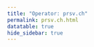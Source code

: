```yaml
---
title: "Operator: prsv.ch"
permalink: prsv.ch.html
datatable: true
hide_sidebar: true
---
```


<div>                        <script type="text/javascript">window.PlotlyConfig = {MathJaxConfig: 'local'};</script>
        <script charset="utf-8" src="https://cdn.plot.ly/plotly-2.20.0.min.js"></script>                <div id="5f6819a9-be7b-4e36-9890-1d20379084fc" class="plotly-graph-div" style="height:100%; width:100%;"></div>            <script type="text/javascript">                                    window.PLOTLYENV=window.PLOTLYENV || {};                                    if (document.getElementById("5f6819a9-be7b-4e36-9890-1d20379084fc")) {                    Plotly.newPlot(                        "5f6819a9-be7b-4e36-9890-1d20379084fc",                        [{"name":"exit probability (%)","x":["2022-06-17","2022-06-18","2022-06-19","2022-06-20","2022-06-21","2022-06-22","2022-06-23","2022-06-24","2022-06-25","2022-06-26","2022-06-27","2022-06-28","2022-06-29","2022-06-30","2022-07-01","2022-07-02","2022-07-03","2022-07-04","2022-07-05","2022-07-06","2022-07-07","2022-07-08","2022-07-09","2022-07-10","2022-07-11","2022-07-12","2022-07-13","2022-07-14","2022-07-15","2022-07-16","2022-07-17","2022-07-18","2022-07-19","2022-07-20","2022-07-21","2022-07-22","2022-07-23","2022-07-24","2022-07-25","2022-07-26","2022-07-27","2022-07-28","2022-07-29","2022-07-30","2022-07-31","2022-08-01","2022-08-02","2022-08-03","2022-08-04","2022-08-05","2022-08-06","2022-08-07","2022-08-08","2022-08-10","2022-08-11","2022-08-12","2022-08-13","2022-08-14","2022-08-15","2022-08-16","2022-08-17","2022-08-18","2022-08-19","2022-08-20","2022-08-21","2022-08-22","2022-08-23","2022-08-24","2022-08-25","2022-08-26","2022-08-27","2022-08-28","2022-08-29","2022-08-30","2022-08-31","2022-09-01","2022-09-02","2022-09-03","2022-09-04","2022-09-05","2022-09-06","2022-09-07","2022-09-13","2022-09-14","2022-09-15","2022-09-16","2022-09-17","2022-09-18","2022-09-19","2022-09-20","2022-09-21","2022-09-22","2022-09-23","2022-09-24","2022-09-25","2022-09-26","2022-09-27","2022-09-28","2022-09-29","2022-09-30","2022-10-01","2022-10-02","2022-10-03","2022-10-04","2022-10-05","2022-10-06","2022-10-07","2022-10-08","2022-10-09","2022-10-10","2022-10-11","2022-10-12","2022-10-13","2022-10-14","2022-10-15","2022-10-16","2022-10-17","2022-10-18","2022-10-19","2022-10-20","2022-10-21","2022-10-22","2022-10-23","2022-10-24","2022-10-25","2022-10-26","2022-10-27","2022-10-28","2022-10-29","2022-10-30","2022-10-31","2022-11-01","2022-11-02","2022-11-03","2022-11-04","2022-11-05","2022-11-06","2022-11-07","2022-11-08","2022-11-09","2022-11-10","2022-11-11","2022-11-12","2022-11-13","2022-11-14","2022-11-15","2022-11-16","2022-11-17","2022-11-18","2022-11-19","2022-11-20","2022-11-21","2022-11-22","2022-11-23","2022-11-24","2022-11-25","2022-11-26","2022-11-27","2022-11-28","2022-11-29","2022-11-30","2022-12-01","2022-12-02","2022-12-03","2022-12-04","2022-12-05","2022-12-06","2022-12-07","2022-12-08","2022-12-09","2022-12-10","2022-12-11","2022-12-12","2022-12-13","2022-12-14","2022-12-15","2022-12-16","2022-12-17","2022-12-18","2022-12-19","2022-12-20","2022-12-21","2022-12-22","2022-12-23","2022-12-24","2022-12-25","2022-12-26","2022-12-27","2022-12-28","2022-12-29","2022-12-30","2022-12-31","2023-01-01","2023-01-02","2023-01-03","2023-01-04","2023-01-05","2023-01-06","2023-01-07","2023-01-08","2023-01-09","2023-01-10","2023-01-11","2023-01-12","2023-01-13","2023-01-14","2023-01-15","2023-01-16","2023-01-17","2023-01-18","2023-01-19","2023-01-20","2023-01-21","2023-01-22","2023-01-23","2023-01-24","2023-01-25","2023-01-26","2023-01-27","2023-01-28","2023-01-29","2023-01-30","2023-01-31","2023-02-01","2023-02-02","2023-02-03","2023-02-04","2023-02-05","2023-02-06","2023-02-07","2023-02-08","2023-02-09","2023-02-10","2023-02-11","2023-02-12","2023-02-13","2023-02-14","2023-02-15","2023-02-16","2023-02-17","2023-02-18","2023-02-19","2023-02-20","2023-02-21","2023-02-22","2023-02-23","2023-02-24","2023-02-25","2023-02-26","2023-02-27","2023-02-28","2023-03-01","2023-03-02","2023-03-03","2023-03-04","2023-03-05","2023-03-06","2023-03-07","2023-03-08","2023-03-09","2023-03-10","2023-03-11","2023-03-12","2023-03-13","2023-03-14","2023-03-15","2023-03-16","2023-03-17","2023-03-18","2023-03-19","2023-03-20","2023-03-21","2023-03-22","2023-03-23","2023-03-24","2023-03-25","2023-03-26","2023-03-27","2023-03-28","2023-03-29","2023-03-30","2023-03-31","2023-04-01","2023-04-02","2023-04-03","2023-04-04","2023-04-05","2023-04-06","2023-04-07","2023-04-08","2023-04-09","2023-04-10","2023-04-11","2023-04-12","2023-04-13","2023-04-14","2023-04-15","2023-04-16","2023-04-17","2023-04-18","2023-04-19","2023-04-20","2023-04-21","2023-04-22","2023-04-23","2023-04-24","2023-04-25","2023-04-26","2023-04-27","2023-04-28","2023-04-29","2023-04-30","2023-05-01","2023-05-02","2023-05-03","2023-05-04","2023-05-05","2023-05-06","2023-05-07","2023-05-08","2023-05-09","2023-05-10","2023-05-11","2023-05-12","2023-05-13","2023-05-14","2023-05-15","2023-05-16","2023-05-17","2023-05-18","2023-05-19","2023-05-20","2023-05-21","2023-05-22","2023-05-23","2023-05-24","2023-05-25","2023-05-26","2023-05-27","2023-05-28","2023-05-29","2023-05-30","2023-05-31","2023-06-01","2023-06-02","2023-06-03","2023-06-04","2023-06-05","2023-06-06","2023-06-07","2023-06-08","2023-06-09","2023-06-10","2023-06-11","2023-06-12","2023-06-13","2023-06-14","2023-06-15","2023-06-16","2023-06-17","2023-06-18","2023-06-19","2023-06-20","2023-06-21","2023-06-22"],"y":[0.0,0.0,0.0,0.03,0.05,0.08,0.09,0.11,0.13,0.13,0.17,0.29,0.31,0.33,0.26,0.31,0.29,0.32,0.32,0.32,0.32,0.32,0.34,0.33,0.33,0.29,0.3,null,0.26,0.25,0.25,0.25,0.25,0.24,0.21,0.21,0.21,0.19,0.18,0.19,0.2,0.19,0.2,0.17,0.17,0.19,0.18,0.2,0.19,0.2,0.2,0.21,0.2,0.23,0.25,0.27,0.26,0.28,0.26,0.26,0.25,0.25,0.25,0.29,0.26,0.28,0.29,0.28,0.0,0.0,0.0,0.0,0.28,0.3,0.31,null,null,null,null,null,null,null,0.0,0.0,0.0,0.25,0.29,0.31,0.31,0.32,0.33,0.34,0.33,0.35,0.38,0.35,1.08,1.12,1.14,1.16,1.01,1.0,0.97,0.93,0.96,1.0,1.01,1.01,1.02,1.0,0.66,1.03,1.01,0.9,0.91,0.94,0.83,0.44,0.3,0.29,0.29,0.27,0.25,0.23,0.26,0.23,0.21,0.21,0.24,0.25,0.19,0.41,0.39,0.39,0.35,0.38,0.4,0.42,0.44,0.49,0.48,0.44,0.44,0.51,0.52,0.52,0.54,0.48,0.5,0.5,0.51,0.57,0.57,0.57,0.57,0.56,0.53,0.54,0.52,0.51,0.5,0.53,0.56,0.56,0.52,0.52,0.54,0.54,0.56,0.57,0.56,0.54,0.52,0.52,0.41,0.48,0.43,0.46,0.48,0.47,0.47,0.48,0.46,0.49,0.48,0.52,0.55,0.56,0.56,0.54,0.54,0.53,0.54,0.53,0.55,0.52,0.51,0.51,0.49,0.49,0.47,0.47,0.47,0.49,0.47,0.36,0.5,0.53,0.54,0.55,0.57,0.52,0.56,0.58,0.58,0.56,0.62,0.62,0.61,0.59,0.61,0.63,0.64,0.62,0.62,0.63,0.62,0.59,0.6,0.62,0.62,0.53,0.51,0.5,0.52,0.49,0.39,0.43,0.43,0.43,0.43,0.43,0.44,0.43,0.43,0.45,0.46,0.48,0.51,0.51,0.57,0.58,1.01,1.06,1.08,1.05,1.04,0.97,0.92,0.93,0.93,0.85,1.15,1.19,1.2,1.17,1.06,1.12,1.12,1.1,1.04,1.04,1.02,1.03,0.95,0.95,0.93,0.95,0.84,0.92,0.94,0.95,0.96,0.94,0.92,0.91,0.9,0.92,0.93,0.87,0.87,0.83,0.87,0.86,0.86,0.83,0.84,0.8,0.8,0.8,0.19,0.4,0.4,0.38,0.39,0.22,0.21,0.18,0.23,0.34,0.4,0.48,0.47,0.57,0.39,0.61,0.8,0.83,0.81,0.88,1.13,1.14,1.18,1.12,1.19,1.31,1.28,1.31,1.26,1.21,0.99,0.99,1.23,1.22,1.1,1.18,1.21,1.19,1.19,1.16,1.14,1.14,1.05,1.03,1.1,1.13,1.08,1.13,0.0,1.09,0.68,1.07,0.98,1.08,1.13,1.15,1.19,1.22,1.24,1.22,1.21,1.19,1.32,1.34,1.36],"type":"scatter","xaxis":"x","yaxis":"y"},{"name":"guard probability (%)","x":["2022-06-17","2022-06-18","2022-06-19","2022-06-20","2022-06-21","2022-06-22","2022-06-23","2022-06-24","2022-06-25","2022-06-26","2022-06-27","2022-06-28","2022-06-29","2022-06-30","2022-07-01","2022-07-02","2022-07-03","2022-07-04","2022-07-05","2022-07-06","2022-07-07","2022-07-08","2022-07-09","2022-07-10","2022-07-11","2022-07-12","2022-07-13","2022-07-14","2022-07-15","2022-07-16","2022-07-17","2022-07-18","2022-07-19","2022-07-20","2022-07-21","2022-07-22","2022-07-23","2022-07-24","2022-07-25","2022-07-26","2022-07-27","2022-07-28","2022-07-29","2022-07-30","2022-07-31","2022-08-01","2022-08-02","2022-08-03","2022-08-04","2022-08-05","2022-08-06","2022-08-07","2022-08-08","2022-08-10","2022-08-11","2022-08-12","2022-08-13","2022-08-14","2022-08-15","2022-08-16","2022-08-17","2022-08-18","2022-08-19","2022-08-20","2022-08-21","2022-08-22","2022-08-23","2022-08-24","2022-08-25","2022-08-26","2022-08-27","2022-08-28","2022-08-29","2022-08-30","2022-08-31","2022-09-01","2022-09-02","2022-09-03","2022-09-04","2022-09-05","2022-09-06","2022-09-07","2022-09-13","2022-09-14","2022-09-15","2022-09-16","2022-09-17","2022-09-18","2022-09-19","2022-09-20","2022-09-21","2022-09-22","2022-09-23","2022-09-24","2022-09-25","2022-09-26","2022-09-27","2022-09-28","2022-09-29","2022-09-30","2022-10-01","2022-10-02","2022-10-03","2022-10-04","2022-10-05","2022-10-06","2022-10-07","2022-10-08","2022-10-09","2022-10-10","2022-10-11","2022-10-12","2022-10-13","2022-10-14","2022-10-15","2022-10-16","2022-10-17","2022-10-18","2022-10-19","2022-10-20","2022-10-21","2022-10-22","2022-10-23","2022-10-24","2022-10-25","2022-10-26","2022-10-27","2022-10-28","2022-10-29","2022-10-30","2022-10-31","2022-11-01","2022-11-02","2022-11-03","2022-11-04","2022-11-05","2022-11-06","2022-11-07","2022-11-08","2022-11-09","2022-11-10","2022-11-11","2022-11-12","2022-11-13","2022-11-14","2022-11-15","2022-11-16","2022-11-17","2022-11-18","2022-11-19","2022-11-20","2022-11-21","2022-11-22","2022-11-23","2022-11-24","2022-11-25","2022-11-26","2022-11-27","2022-11-28","2022-11-29","2022-11-30","2022-12-01","2022-12-02","2022-12-03","2022-12-04","2022-12-05","2022-12-06","2022-12-07","2022-12-08","2022-12-09","2022-12-10","2022-12-11","2022-12-12","2022-12-13","2022-12-14","2022-12-15","2022-12-16","2022-12-17","2022-12-18","2022-12-19","2022-12-20","2022-12-21","2022-12-22","2022-12-23","2022-12-24","2022-12-25","2022-12-26","2022-12-27","2022-12-28","2022-12-29","2022-12-30","2022-12-31","2023-01-01","2023-01-02","2023-01-03","2023-01-04","2023-01-05","2023-01-06","2023-01-07","2023-01-08","2023-01-09","2023-01-10","2023-01-11","2023-01-12","2023-01-13","2023-01-14","2023-01-15","2023-01-16","2023-01-17","2023-01-18","2023-01-19","2023-01-20","2023-01-21","2023-01-22","2023-01-23","2023-01-24","2023-01-25","2023-01-26","2023-01-27","2023-01-28","2023-01-29","2023-01-30","2023-01-31","2023-02-01","2023-02-02","2023-02-03","2023-02-04","2023-02-05","2023-02-06","2023-02-07","2023-02-08","2023-02-09","2023-02-10","2023-02-11","2023-02-12","2023-02-13","2023-02-14","2023-02-15","2023-02-16","2023-02-17","2023-02-18","2023-02-19","2023-02-20","2023-02-21","2023-02-22","2023-02-23","2023-02-24","2023-02-25","2023-02-26","2023-02-27","2023-02-28","2023-03-01","2023-03-02","2023-03-03","2023-03-04","2023-03-05","2023-03-06","2023-03-07","2023-03-08","2023-03-09","2023-03-10","2023-03-11","2023-03-12","2023-03-13","2023-03-14","2023-03-15","2023-03-16","2023-03-17","2023-03-18","2023-03-19","2023-03-20","2023-03-21","2023-03-22","2023-03-23","2023-03-24","2023-03-25","2023-03-26","2023-03-27","2023-03-28","2023-03-29","2023-03-30","2023-03-31","2023-04-01","2023-04-02","2023-04-03","2023-04-04","2023-04-05","2023-04-06","2023-04-07","2023-04-08","2023-04-09","2023-04-10","2023-04-11","2023-04-12","2023-04-13","2023-04-14","2023-04-15","2023-04-16","2023-04-17","2023-04-18","2023-04-19","2023-04-20","2023-04-21","2023-04-22","2023-04-23","2023-04-24","2023-04-25","2023-04-26","2023-04-27","2023-04-28","2023-04-29","2023-04-30","2023-05-01","2023-05-02","2023-05-03","2023-05-04","2023-05-05","2023-05-06","2023-05-07","2023-05-08","2023-05-09","2023-05-10","2023-05-11","2023-05-12","2023-05-13","2023-05-14","2023-05-15","2023-05-16","2023-05-17","2023-05-18","2023-05-19","2023-05-20","2023-05-21","2023-05-22","2023-05-23","2023-05-24","2023-05-25","2023-05-26","2023-05-27","2023-05-28","2023-05-29","2023-05-30","2023-05-31","2023-06-01","2023-06-02","2023-06-03","2023-06-04","2023-06-05","2023-06-06","2023-06-07","2023-06-08","2023-06-09","2023-06-10","2023-06-11","2023-06-12","2023-06-13","2023-06-14","2023-06-15","2023-06-16","2023-06-17","2023-06-18","2023-06-19","2023-06-20","2023-06-21","2023-06-22"],"y":[0.0,0.0,0.0,0.0,0.0,0.0,0.0,0.0,0.0,0.22,0.1,0.1,0.22,0.24,0.23,0.0,0.0,0.0,0.2,0.19,0.18,0.18,0.17,0.17,0.15,0.13,0.13,null,0.0,0.0,0.0,0.0,0.0,0.0,0.0,0.06,0.28,0.28,0.25,0.27,0.28,0.25,0.24,0.23,0.24,0.23,0.23,0.26,0.26,0.32,0.33,0.33,0.28,0.41,0.44,0.42,0.45,0.41,0.38,0.37,0.34,0.55,0.72,0.74,0.79,0.68,0.68,0.73,0.64,0.64,0.67,0.64,0.67,0.87,0.86,null,null,null,null,null,null,null,0.0,0.0,0.0,0.0,0.0,0.0,0.0,0.0,0.0,0.0,0.0,0.0,0.0,0.0,0.0,0.0,0.35,0.35,0.34,0.12,0.12,0.11,0.12,0.1,0.11,0.11,0.12,0.13,0.13,0.13,0.3,0.32,0.31,0.32,0.31,0.34,0.45,0.54,0.5,0.51,0.59,0.68,0.6,0.45,0.48,0.5,0.61,1.2,1.31,1.29,1.47,1.41,1.55,1.83,1.68,1.58,1.61,1.51,1.29,1.61,1.5,1.56,1.54,1.46,1.6,1.6,1.62,1.68,1.78,2.01,2.01,2.01,1.72,2.16,1.96,1.95,2.13,2.46,2.3,2.19,1.75,1.7,1.61,1.41,1.92,1.88,1.79,1.74,1.74,1.74,1.7,1.62,1.71,1.88,1.76,1.69,1.57,1.55,1.6,1.51,1.45,1.5,1.5,1.5,1.51,1.52,1.48,1.41,1.53,1.61,1.58,1.65,1.57,1.57,1.61,1.63,1.66,1.65,1.67,1.8,1.84,1.86,1.88,2.19,2.21,2.17,2.15,2.13,2.06,2.1,2.02,1.72,1.78,1.72,1.81,1.73,1.91,2.17,2.06,1.94,1.99,2.0,2.03,1.86,1.79,1.82,1.58,1.82,1.82,1.81,1.93,1.99,2.09,2.11,2.12,2.08,2.04,2.02,2.11,2.09,2.15,2.04,1.89,2.38,2.58,2.66,2.91,3.48,3.55,3.37,3.22,3.36,3.28,3.35,3.29,3.18,3.19,3.19,3.17,2.77,2.69,2.6,2.68,2.44,2.38,2.35,2.2,2.12,2.39,2.53,2.61,2.61,2.39,2.46,2.46,2.35,2.24,2.25,2.27,2.31,2.31,2.3,2.3,2.3,2.36,2.41,2.34,2.39,2.42,2.37,2.28,2.46,2.51,2.61,2.61,2.34,2.34,2.58,2.73,3.19,3.06,3.01,3.1,2.72,2.74,2.78,2.76,2.65,2.64,2.55,2.48,2.76,2.58,2.69,2.44,2.45,2.38,2.57,2.67,2.6,2.79,2.67,2.73,2.88,2.86,2.89,2.97,2.96,2.98,3.0,2.91,2.89,2.89,2.91,2.88,3.01,3.0,3.02,3.03,2.94,2.92,3.37,3.36,3.38,0.09,0.18,0.09,0.5,0.6,0.59,0.59,0.61,0.69,0.71,0.7,0.91,0.91,0.71,0.93,0.94,0.88,0.89,1.34],"type":"scatter","xaxis":"x","yaxis":"y"},{"name":"advertised bandwidth","x":["2022-06-17","2022-06-18","2022-06-19","2022-06-20","2022-06-21","2022-06-22","2022-06-23","2022-06-24","2022-06-25","2022-06-26","2022-06-27","2022-06-28","2022-06-29","2022-06-30","2022-07-01","2022-07-02","2022-07-03","2022-07-04","2022-07-05","2022-07-06","2022-07-07","2022-07-08","2022-07-09","2022-07-10","2022-07-11","2022-07-12","2022-07-13","2022-07-14","2022-07-15","2022-07-16","2022-07-17","2022-07-18","2022-07-19","2022-07-20","2022-07-21","2022-07-22","2022-07-23","2022-07-24","2022-07-25","2022-07-26","2022-07-27","2022-07-28","2022-07-29","2022-07-30","2022-07-31","2022-08-01","2022-08-02","2022-08-03","2022-08-04","2022-08-05","2022-08-06","2022-08-07","2022-08-08","2022-08-10","2022-08-11","2022-08-12","2022-08-13","2022-08-14","2022-08-15","2022-08-16","2022-08-17","2022-08-18","2022-08-19","2022-08-20","2022-08-21","2022-08-22","2022-08-23","2022-08-24","2022-08-25","2022-08-26","2022-08-27","2022-08-28","2022-08-29","2022-08-30","2022-08-31","2022-09-01","2022-09-02","2022-09-03","2022-09-04","2022-09-05","2022-09-06","2022-09-07","2022-09-13","2022-09-14","2022-09-15","2022-09-16","2022-09-17","2022-09-18","2022-09-19","2022-09-20","2022-09-21","2022-09-22","2022-09-23","2022-09-24","2022-09-25","2022-09-26","2022-09-27","2022-09-28","2022-09-29","2022-09-30","2022-10-01","2022-10-02","2022-10-03","2022-10-04","2022-10-05","2022-10-06","2022-10-07","2022-10-08","2022-10-09","2022-10-10","2022-10-11","2022-10-12","2022-10-13","2022-10-14","2022-10-15","2022-10-16","2022-10-17","2022-10-18","2022-10-19","2022-10-20","2022-10-21","2022-10-22","2022-10-23","2022-10-24","2022-10-25","2022-10-26","2022-10-27","2022-10-28","2022-10-29","2022-10-30","2022-10-31","2022-11-01","2022-11-02","2022-11-03","2022-11-04","2022-11-05","2022-11-06","2022-11-07","2022-11-08","2022-11-09","2022-11-10","2022-11-11","2022-11-12","2022-11-13","2022-11-14","2022-11-15","2022-11-16","2022-11-17","2022-11-18","2022-11-19","2022-11-20","2022-11-21","2022-11-22","2022-11-23","2022-11-24","2022-11-25","2022-11-26","2022-11-27","2022-11-28","2022-11-29","2022-11-30","2022-12-01","2022-12-02","2022-12-03","2022-12-04","2022-12-05","2022-12-06","2022-12-07","2022-12-08","2022-12-09","2022-12-10","2022-12-11","2022-12-12","2022-12-13","2022-12-14","2022-12-15","2022-12-16","2022-12-17","2022-12-18","2022-12-19","2022-12-20","2022-12-21","2022-12-22","2022-12-23","2022-12-24","2022-12-25","2022-12-26","2022-12-27","2022-12-28","2022-12-29","2022-12-30","2022-12-31","2023-01-01","2023-01-02","2023-01-03","2023-01-04","2023-01-05","2023-01-06","2023-01-07","2023-01-08","2023-01-09","2023-01-10","2023-01-11","2023-01-12","2023-01-13","2023-01-14","2023-01-15","2023-01-16","2023-01-17","2023-01-18","2023-01-19","2023-01-20","2023-01-21","2023-01-22","2023-01-23","2023-01-24","2023-01-25","2023-01-26","2023-01-27","2023-01-28","2023-01-29","2023-01-30","2023-01-31","2023-02-01","2023-02-02","2023-02-03","2023-02-04","2023-02-05","2023-02-06","2023-02-07","2023-02-08","2023-02-09","2023-02-10","2023-02-11","2023-02-12","2023-02-13","2023-02-14","2023-02-15","2023-02-16","2023-02-17","2023-02-18","2023-02-19","2023-02-20","2023-02-21","2023-02-22","2023-02-23","2023-02-24","2023-02-25","2023-02-26","2023-02-27","2023-02-28","2023-03-01","2023-03-02","2023-03-03","2023-03-04","2023-03-05","2023-03-06","2023-03-07","2023-03-08","2023-03-09","2023-03-10","2023-03-11","2023-03-12","2023-03-13","2023-03-14","2023-03-15","2023-03-16","2023-03-17","2023-03-18","2023-03-19","2023-03-20","2023-03-21","2023-03-22","2023-03-23","2023-03-24","2023-03-25","2023-03-26","2023-03-27","2023-03-28","2023-03-29","2023-03-30","2023-03-31","2023-04-01","2023-04-02","2023-04-03","2023-04-04","2023-04-05","2023-04-06","2023-04-07","2023-04-08","2023-04-09","2023-04-10","2023-04-11","2023-04-12","2023-04-13","2023-04-14","2023-04-15","2023-04-16","2023-04-17","2023-04-18","2023-04-19","2023-04-20","2023-04-21","2023-04-22","2023-04-23","2023-04-24","2023-04-25","2023-04-26","2023-04-27","2023-04-28","2023-04-29","2023-04-30","2023-05-01","2023-05-02","2023-05-03","2023-05-04","2023-05-05","2023-05-06","2023-05-07","2023-05-08","2023-05-09","2023-05-10","2023-05-11","2023-05-12","2023-05-13","2023-05-14","2023-05-15","2023-05-16","2023-05-17","2023-05-18","2023-05-19","2023-05-20","2023-05-21","2023-05-22","2023-05-23","2023-05-24","2023-05-25","2023-05-26","2023-05-27","2023-05-28","2023-05-29","2023-05-30","2023-05-31","2023-06-01","2023-06-02","2023-06-03","2023-06-04","2023-06-05","2023-06-06","2023-06-07","2023-06-08","2023-06-09","2023-06-10","2023-06-11","2023-06-12","2023-06-13","2023-06-14","2023-06-15","2023-06-16","2023-06-17","2023-06-18","2023-06-19","2023-06-20","2023-06-21","2023-06-22"],"y":[0.0,0.05,0.14,0.14,0.32,0.37,0.62,0.81,0.83,0.83,1.11,1.15,1.15,1.31,1.31,1.25,1.2,1.19,1.14,1.12,1.08,1.08,1.09,1.07,1.06,0.98,0.96,0.96,0.99,1.05,1.05,1.08,1.12,1.12,1.18,1.28,1.25,1.19,1.22,1.32,1.21,1.18,1.16,1.17,1.15,1.16,1.29,1.5,1.58,1.64,1.67,1.61,1.59,1.57,1.72,1.9,2.07,2.2,2.24,2.61,2.72,2.82,2.82,2.93,3.0,2.99,3.03,3.04,3.18,3.35,3.43,3.66,3.68,3.72,4.14,4.15,4.2,4.17,3.93,3.29,2.94,0.35,0.03,2.16,2.51,2.51,2.71,3.72,4.06,4.26,4.8,4.89,5.12,6.12,6.51,6.6,6.76,6.94,7.37,7.32,7.11,7.06,6.88,6.8,6.87,7.2,7.16,7.57,7.47,7.4,7.44,7.23,7.14,6.49,6.47,6.59,6.73,6.84,6.61,6.76,6.38,6.42,6.22,5.99,6.34,6.41,6.45,6.36,6.28,6.68,6.24,5.89,6.11,6.07,6.19,5.89,5.82,5.81,5.56,5.44,5.3,5.35,5.35,5.69,5.91,5.91,5.91,6.4,6.55,6.57,6.76,9.04,10.02,10.12,10.54,9.31,10.24,10.62,10.48,10.43,10.62,10.27,10.1,10.14,9.98,10.1,9.94,9.98,10.1,10.22,10.47,10.48,10.4,10.59,10.51,10.23,10.05,9.89,9.98,10.2,10.08,10.02,10.09,10.57,10.43,10.34,10.51,10.63,10.06,10.44,10.62,10.17,10.08,10.23,10.4,10.13,10.59,10.76,11.53,11.63,12.05,12.64,12.73,13.56,13.4,14.06,13.69,13.52,13.26,13.51,13.34,13.32,13.48,13.02,13.25,13.63,13.3,14.4,14.24,14.29,14.78,14.83,14.6,14.84,14.68,15.75,15.81,15.97,15.93,15.73,15.13,14.19,13.6,14.09,14.19,13.94,14.41,15.05,14.97,16.16,16.38,16.86,16.82,16.74,16.82,17.35,17.13,17.33,17.95,18.15,17.65,17.87,19.95,21.76,22.1,22.47,22.39,22.29,21.94,21.5,21.17,20.66,20.35,19.63,17.44,17.81,17.74,17.66,15.62,15.51,15.45,15.14,14.16,14.16,14.12,14.18,14.22,13.53,13.63,13.84,14.4,14.01,14.28,14.11,11.83,11.87,12.52,12.65,12.79,13.01,13.32,13.03,13.31,14.8,15.23,15.67,15.58,15.3,14.57,14.73,15.04,15.19,15.33,15.35,15.5,15.15,15.78,15.63,16.02,16.05,15.98,16.17,13.83,13.51,13.33,14.14,14.05,14.33,14.64,15.39,14.85,14.95,15.22,14.72,14.81,14.71,14.61,14.86,15.15,15.08,15.72,15.66,15.37,15.26,14.5,13.95,14.25,14.47,14.3,15.28,15.64,15.96,16.07,16.54,17.1,17.45,16.77,16.38,13.32,13.82,15.45,14.6,16.1,14.37,14.61,14.62,14.6,14.61,14.58,14.95,15.11,15.59,16.0,16.84,17.05],"type":"scatter","xaxis":"x","yaxis":"y2"}],                        {"template":{"data":{"histogram2dcontour":[{"type":"histogram2dcontour","colorbar":{"outlinewidth":0,"ticks":""},"colorscale":[[0.0,"#0d0887"],[0.1111111111111111,"#46039f"],[0.2222222222222222,"#7201a8"],[0.3333333333333333,"#9c179e"],[0.4444444444444444,"#bd3786"],[0.5555555555555556,"#d8576b"],[0.6666666666666666,"#ed7953"],[0.7777777777777778,"#fb9f3a"],[0.8888888888888888,"#fdca26"],[1.0,"#f0f921"]]}],"choropleth":[{"type":"choropleth","colorbar":{"outlinewidth":0,"ticks":""}}],"histogram2d":[{"type":"histogram2d","colorbar":{"outlinewidth":0,"ticks":""},"colorscale":[[0.0,"#0d0887"],[0.1111111111111111,"#46039f"],[0.2222222222222222,"#7201a8"],[0.3333333333333333,"#9c179e"],[0.4444444444444444,"#bd3786"],[0.5555555555555556,"#d8576b"],[0.6666666666666666,"#ed7953"],[0.7777777777777778,"#fb9f3a"],[0.8888888888888888,"#fdca26"],[1.0,"#f0f921"]]}],"heatmap":[{"type":"heatmap","colorbar":{"outlinewidth":0,"ticks":""},"colorscale":[[0.0,"#0d0887"],[0.1111111111111111,"#46039f"],[0.2222222222222222,"#7201a8"],[0.3333333333333333,"#9c179e"],[0.4444444444444444,"#bd3786"],[0.5555555555555556,"#d8576b"],[0.6666666666666666,"#ed7953"],[0.7777777777777778,"#fb9f3a"],[0.8888888888888888,"#fdca26"],[1.0,"#f0f921"]]}],"heatmapgl":[{"type":"heatmapgl","colorbar":{"outlinewidth":0,"ticks":""},"colorscale":[[0.0,"#0d0887"],[0.1111111111111111,"#46039f"],[0.2222222222222222,"#7201a8"],[0.3333333333333333,"#9c179e"],[0.4444444444444444,"#bd3786"],[0.5555555555555556,"#d8576b"],[0.6666666666666666,"#ed7953"],[0.7777777777777778,"#fb9f3a"],[0.8888888888888888,"#fdca26"],[1.0,"#f0f921"]]}],"contourcarpet":[{"type":"contourcarpet","colorbar":{"outlinewidth":0,"ticks":""}}],"contour":[{"type":"contour","colorbar":{"outlinewidth":0,"ticks":""},"colorscale":[[0.0,"#0d0887"],[0.1111111111111111,"#46039f"],[0.2222222222222222,"#7201a8"],[0.3333333333333333,"#9c179e"],[0.4444444444444444,"#bd3786"],[0.5555555555555556,"#d8576b"],[0.6666666666666666,"#ed7953"],[0.7777777777777778,"#fb9f3a"],[0.8888888888888888,"#fdca26"],[1.0,"#f0f921"]]}],"surface":[{"type":"surface","colorbar":{"outlinewidth":0,"ticks":""},"colorscale":[[0.0,"#0d0887"],[0.1111111111111111,"#46039f"],[0.2222222222222222,"#7201a8"],[0.3333333333333333,"#9c179e"],[0.4444444444444444,"#bd3786"],[0.5555555555555556,"#d8576b"],[0.6666666666666666,"#ed7953"],[0.7777777777777778,"#fb9f3a"],[0.8888888888888888,"#fdca26"],[1.0,"#f0f921"]]}],"mesh3d":[{"type":"mesh3d","colorbar":{"outlinewidth":0,"ticks":""}}],"scatter":[{"fillpattern":{"fillmode":"overlay","size":10,"solidity":0.2},"type":"scatter"}],"parcoords":[{"type":"parcoords","line":{"colorbar":{"outlinewidth":0,"ticks":""}}}],"scatterpolargl":[{"type":"scatterpolargl","marker":{"colorbar":{"outlinewidth":0,"ticks":""}}}],"bar":[{"error_x":{"color":"#2a3f5f"},"error_y":{"color":"#2a3f5f"},"marker":{"line":{"color":"#E5ECF6","width":0.5},"pattern":{"fillmode":"overlay","size":10,"solidity":0.2}},"type":"bar"}],"scattergeo":[{"type":"scattergeo","marker":{"colorbar":{"outlinewidth":0,"ticks":""}}}],"scatterpolar":[{"type":"scatterpolar","marker":{"colorbar":{"outlinewidth":0,"ticks":""}}}],"histogram":[{"marker":{"pattern":{"fillmode":"overlay","size":10,"solidity":0.2}},"type":"histogram"}],"scattergl":[{"type":"scattergl","marker":{"colorbar":{"outlinewidth":0,"ticks":""}}}],"scatter3d":[{"type":"scatter3d","line":{"colorbar":{"outlinewidth":0,"ticks":""}},"marker":{"colorbar":{"outlinewidth":0,"ticks":""}}}],"scattermapbox":[{"type":"scattermapbox","marker":{"colorbar":{"outlinewidth":0,"ticks":""}}}],"scatterternary":[{"type":"scatterternary","marker":{"colorbar":{"outlinewidth":0,"ticks":""}}}],"scattercarpet":[{"type":"scattercarpet","marker":{"colorbar":{"outlinewidth":0,"ticks":""}}}],"carpet":[{"aaxis":{"endlinecolor":"#2a3f5f","gridcolor":"white","linecolor":"white","minorgridcolor":"white","startlinecolor":"#2a3f5f"},"baxis":{"endlinecolor":"#2a3f5f","gridcolor":"white","linecolor":"white","minorgridcolor":"white","startlinecolor":"#2a3f5f"},"type":"carpet"}],"table":[{"cells":{"fill":{"color":"#EBF0F8"},"line":{"color":"white"}},"header":{"fill":{"color":"#C8D4E3"},"line":{"color":"white"}},"type":"table"}],"barpolar":[{"marker":{"line":{"color":"#E5ECF6","width":0.5},"pattern":{"fillmode":"overlay","size":10,"solidity":0.2}},"type":"barpolar"}],"pie":[{"automargin":true,"type":"pie"}]},"layout":{"autotypenumbers":"strict","colorway":["#636efa","#EF553B","#00cc96","#ab63fa","#FFA15A","#19d3f3","#FF6692","#B6E880","#FF97FF","#FECB52"],"font":{"color":"#2a3f5f"},"hovermode":"closest","hoverlabel":{"align":"left"},"paper_bgcolor":"white","plot_bgcolor":"#E5ECF6","polar":{"bgcolor":"#E5ECF6","angularaxis":{"gridcolor":"white","linecolor":"white","ticks":""},"radialaxis":{"gridcolor":"white","linecolor":"white","ticks":""}},"ternary":{"bgcolor":"#E5ECF6","aaxis":{"gridcolor":"white","linecolor":"white","ticks":""},"baxis":{"gridcolor":"white","linecolor":"white","ticks":""},"caxis":{"gridcolor":"white","linecolor":"white","ticks":""}},"coloraxis":{"colorbar":{"outlinewidth":0,"ticks":""}},"colorscale":{"sequential":[[0.0,"#0d0887"],[0.1111111111111111,"#46039f"],[0.2222222222222222,"#7201a8"],[0.3333333333333333,"#9c179e"],[0.4444444444444444,"#bd3786"],[0.5555555555555556,"#d8576b"],[0.6666666666666666,"#ed7953"],[0.7777777777777778,"#fb9f3a"],[0.8888888888888888,"#fdca26"],[1.0,"#f0f921"]],"sequentialminus":[[0.0,"#0d0887"],[0.1111111111111111,"#46039f"],[0.2222222222222222,"#7201a8"],[0.3333333333333333,"#9c179e"],[0.4444444444444444,"#bd3786"],[0.5555555555555556,"#d8576b"],[0.6666666666666666,"#ed7953"],[0.7777777777777778,"#fb9f3a"],[0.8888888888888888,"#fdca26"],[1.0,"#f0f921"]],"diverging":[[0,"#8e0152"],[0.1,"#c51b7d"],[0.2,"#de77ae"],[0.3,"#f1b6da"],[0.4,"#fde0ef"],[0.5,"#f7f7f7"],[0.6,"#e6f5d0"],[0.7,"#b8e186"],[0.8,"#7fbc41"],[0.9,"#4d9221"],[1,"#276419"]]},"xaxis":{"gridcolor":"white","linecolor":"white","ticks":"","title":{"standoff":15},"zerolinecolor":"white","automargin":true,"zerolinewidth":2},"yaxis":{"gridcolor":"white","linecolor":"white","ticks":"","title":{"standoff":15},"zerolinecolor":"white","automargin":true,"zerolinewidth":2},"scene":{"xaxis":{"backgroundcolor":"#E5ECF6","gridcolor":"white","linecolor":"white","showbackground":true,"ticks":"","zerolinecolor":"white","gridwidth":2},"yaxis":{"backgroundcolor":"#E5ECF6","gridcolor":"white","linecolor":"white","showbackground":true,"ticks":"","zerolinecolor":"white","gridwidth":2},"zaxis":{"backgroundcolor":"#E5ECF6","gridcolor":"white","linecolor":"white","showbackground":true,"ticks":"","zerolinecolor":"white","gridwidth":2}},"shapedefaults":{"line":{"color":"#2a3f5f"}},"annotationdefaults":{"arrowcolor":"#2a3f5f","arrowhead":0,"arrowwidth":1},"geo":{"bgcolor":"white","landcolor":"#E5ECF6","subunitcolor":"white","showland":true,"showlakes":true,"lakecolor":"white"},"title":{"x":0.05},"mapbox":{"style":"light"}}},"xaxis":{"anchor":"y","domain":[0.0,0.94],"rangeselector":{"buttons":[{"count":7,"label":"week","step":"day","stepmode":"backward"},{"count":1,"label":"month","step":"month","stepmode":"backward"},{"count":6,"label":"6 months","step":"month","stepmode":"backward"},{"count":1,"label":"year","step":"year","stepmode":"backward"},{"step":"all"}]}},"yaxis":{"anchor":"x","domain":[0.0,1.0],"title":{"text":"exit / guard probability"},"ticksuffix":"%","rangemode":"nonnegative"},"yaxis2":{"anchor":"x","overlaying":"y","side":"right","title":{"text":"advertised bandwidth"},"ticksuffix":" Gbit/s","rangemode":"nonnegative"},"hovermode":"x"},                        {"responsive": true}                    )                };                            </script>        </div>

Only proven relays are included in the graph and table. A proven relay claims to be part of a domain
and can be verified to be part of it via the
["well-known" URL or DNS records](https://nusenu.github.io/ContactInfo-Information-Sharing-Specification/#proof).

<div class="datatable-begin"></div>

| Nickname                                                      |   Mbit/s | Exit   | IPv4                                                     | IPv6                                                                                   | First Seen   | Tor Version   | AS Name                                                                       |
|:--------------------------------------------------------------|---------:|:-------|:---------------------------------------------------------|:---------------------------------------------------------------------------------------|:-------------|:--------------|:------------------------------------------------------------------------------|
| [prsv](w/relay/003BCF43C832426A160CA0966B8A87C88DB83A17.html) |      452 | N      | [23.132.184.67](https://stat.ripe.net/23.132.184.67)     | None                                                                                   | 2023-05-06   | 0.4.7.13      | [RELIABLESITE](w/as_number/AS23470)                                           |
| [prsv](w/relay/00D846D23455162A1357680CDA3C2C21351E1A18.html) |      202 | N      | [45.88.171.100](https://stat.ripe.net/45.88.171.100)     | None                                                                                   | 2023-05-06   | 0.4.7.13      | [DEDIPATH-LLC](w/as_number/AS35913)                                           |
| [prsv](w/relay/025DDB017D79460C4A3F6795D52FEFBB56A133F3.html) |      199 | N      | [45.158.77.29](https://stat.ripe.net/45.158.77.29)       | [2a04:ecc0:8:a8:4567:491:0:1](https://stat.ripe.net/2a04:ecc0:8:a8:4567:491:0:1)       | 2023-03-10   | 0.4.7.13      | [FEELB SARL](w/as_number/AS207992)                                            |
| [prsv](w/relay/02895A5994A6A291D3938C1142EBFD3B8C296709.html) |      177 | N      | [185.44.81.21](https://stat.ripe.net/185.44.81.21)       | [2a0c:8881::70b5:bcff:fece:22c1](https://stat.ripe.net/2a0c:8881::70b5:bcff:fece:22c1) | 2022-08-09   | 0.4.7.13      | [Sapinet SAS](w/as_number/AS39421)                                            |
| [prsv](w/relay/061CDBB0B8057408BCBC28D00D6016B42A610A24.html) |       47 | Y      | [45.128.232.170](https://stat.ripe.net/45.128.232.170)   | [2a05:dfc7:4129::1](https://stat.ripe.net/2a05:dfc7:4129::1)                           | 2023-05-30   | 0.4.7.13      | [Aggros Operations Ltd.](w/as_number/AS202685)                                |
| [prsv](w/relay/0679221646472A2D19ABF30B8BC0FA375FD6E1D3.html) |      184 | N      | [212.193.3.208](https://stat.ripe.net/212.193.3.208)     | None                                                                                   | 2023-06-02   | 0.4.7.13      | [Advin Services LLC](w/as_number/AS206216)                                    |
| [prsv](w/relay/074B36660C1DCDDC8826BFE4ECFD7ACD48E0FFF0.html) |      159 | N      | [45.137.206.157](https://stat.ripe.net/45.137.206.157)   | None                                                                                   | 2023-06-07   | 0.4.7.13      | [RoyaleHosting BV](w/as_number/AS212477)                                      |
| [prsv](w/relay/0A34DD9E68ABCEDB64B2D9C07E07BB0357A933D6.html) |       61 | Y      | [193.35.18.94](https://stat.ripe.net/193.35.18.94)       | [2a05:dfc7:40b7::1](https://stat.ripe.net/2a05:dfc7:40b7::1)                           | 2023-05-03   | 0.4.7.13      | [Aggros Operations Ltd.](w/as_number/AS202685)                                |
| [prsv](w/relay/0B5FB0C4C22166ADE6CB500F08BB5DCD364A12FC.html) |       78 | Y      | [193.35.18.128](https://stat.ripe.net/193.35.18.128)     | [2a05:dfc7:4068::1](https://stat.ripe.net/2a05:dfc7:4068::1)                           | 2023-04-20   | 0.4.7.13      | [Aggros Operations Ltd.](w/as_number/AS202685)                                |
| [prsv](w/relay/0C4BB8C3CFDB01CD31395C60DC171FCB24F19C3D.html) |       82 | Y      | [193.35.18.61](https://stat.ripe.net/193.35.18.61)       | [2a05:dfc7:40a9::1](https://stat.ripe.net/2a05:dfc7:40a9::1)                           | 2023-06-01   | 0.4.7.13      | [Aggros Operations Ltd.](w/as_number/AS202685)                                |
| [prsv](w/relay/0DEA75209E2390D75F813DE94162324FDF788473.html) |      197 | N      | [146.19.168.223](https://stat.ripe.net/146.19.168.223)   | [2a04:ecc0:8:a8:4567:152:0:1](https://stat.ripe.net/2a04:ecc0:8:a8:4567:152:0:1)       | 2023-05-24   | 0.4.7.13      | [FEELB SARL](w/as_number/AS207992)                                            |
| [prsv](w/relay/0F903375175AC3874A28792140D1AE1D3ED71685.html) |       34 | Y      | [45.154.98.76](https://stat.ripe.net/45.154.98.76)       | None                                                                                   | 2023-04-26   | 0.4.7.13      | [1337 Services GmbH](w/as_number/AS210558)                                    |
| [prsv](w/relay/13D9557D16E27DB544F70EEEF8FADB15BE505D53.html) |       37 | N      | [185.153.180.121](https://stat.ripe.net/185.153.180.121) | None                                                                                   | 2023-05-31   | 0.4.7.13      | [DEDIPATH-LLC](w/as_number/AS35913)                                           |
| [prsv](w/relay/17D31389D28E9E1D52A60DDCBFE21C9EC9DF791F.html) |       66 | N      | [85.208.114.246](https://stat.ripe.net/85.208.114.246)   | [2a0c:8881::ec8c:17ff:fea0:8cfa](https://stat.ripe.net/2a0c:8881::ec8c:17ff:fea0:8cfa) | 2023-06-16   | 0.4.7.13      | [Sapinet SAS](w/as_number/AS39421)                                            |
| [prsv](w/relay/19230CFFD6132C3032AA814AE9ABDCFE33A2D4DD.html) |       64 | N      | [174.136.201.9](https://stat.ripe.net/174.136.201.9)     | None                                                                                   | 2023-05-30   | 0.4.7.13      | [RELIABLESITE](w/as_number/AS23470)                                           |
| [prsv](w/relay/1F6869F1C301AAD1EF7FBA926D2A726DFE74BB37.html) |       82 | Y      | [2.57.122.215](https://stat.ripe.net/2.57.122.215)       | None                                                                                   | 2023-06-16   | 0.4.7.13      | [UNMANAGED LTD](w/as_number/AS47890)                                          |
| [prsv](w/relay/22FF9E81C26EF60586CC6DC6E17DA78A0D8B78EB.html) |       69 | N      | [80.64.218.61](https://stat.ripe.net/80.64.218.61)       | [2a0e:1bc1:56:1000::dbb:77db](https://stat.ripe.net/2a0e:1bc1:56:1000::dbb:77db)       | 2022-08-02   | 0.4.7.13      | [LogicForge Limited](w/as_number/AS208621)                                    |
| [prsv](w/relay/2578066ABA2344A68CC44F362FB724CCEE6C3588.html) |      205 | N      | [212.193.3.206](https://stat.ripe.net/212.193.3.206)     | None                                                                                   | 2023-06-02   | 0.4.7.13      | [Advin Services LLC](w/as_number/AS206216)                                    |
| [prsv](w/relay/2BC7CABBE2495C3A9E6AC2F08362AD88ED89F989.html) |       56 | Y      | [193.35.18.94](https://stat.ripe.net/193.35.18.94)       | [2a05:dfc7:40b7::1](https://stat.ripe.net/2a05:dfc7:40b7::1)                           | 2023-05-03   | 0.4.7.13      | [Aggros Operations Ltd.](w/as_number/AS202685)                                |
| [prsv](w/relay/2D237843D996DEF380910A69FC289A3830EE6601.html) |       97 | Y      | [193.35.18.128](https://stat.ripe.net/193.35.18.128)     | [2a05:dfc7:4068::1](https://stat.ripe.net/2a05:dfc7:4068::1)                           | 2023-04-20   | 0.4.7.13      | [Aggros Operations Ltd.](w/as_number/AS202685)                                |
| [prsv](w/relay/2DE87F87A4DA571521F0322ACB6D0591417201E0.html) |       52 | Y      | [45.128.232.102](https://stat.ripe.net/45.128.232.102)   | [2a05:dfc7:417d::1](https://stat.ripe.net/2a05:dfc7:417d::1)                           | 2023-06-01   | 0.4.7.13      | [Aggros Operations Ltd.](w/as_number/AS202685)                                |
| [prsv](w/relay/2E2C0287F70CC6B95F5131B1BDB131C2B30672D9.html) |       51 | Y      | [193.35.18.120](https://stat.ripe.net/193.35.18.120)     | [2a05:dfc7:4128::1](https://stat.ripe.net/2a05:dfc7:4128::1)                           | 2023-06-01   | 0.4.7.13      | [Aggros Operations Ltd.](w/as_number/AS202685)                                |
| [prsv](w/relay/2E3FCBA7A6B401118EE6D02A3A041D08294024FC.html) |       55 | Y      | [45.128.232.169](https://stat.ripe.net/45.128.232.169)   | [2a05:dfc7:4127::1](https://stat.ripe.net/2a05:dfc7:4127::1)                           | 2023-05-31   | 0.4.7.13      | [Aggros Operations Ltd.](w/as_number/AS202685)                                |
| [prsv](w/relay/30201AB2A00EDA671781CD72A5F48C6ABCDDBCC2.html) |      129 | N      | [2.56.165.21](https://stat.ripe.net/2.56.165.21)         | None                                                                                   | 2023-05-09   | 0.4.7.13      | [LABIXE LTD](w/as_number/AS204914)                                            |
| [prsv](w/relay/30B68A87020ABEF5EAD87BD0D477F77FE7F4039F.html) |      128 | N      | [45.90.161.142](https://stat.ripe.net/45.90.161.142)     | [2a0c:8881::2c02:49ff:fe8a:eb65](https://stat.ripe.net/2a0c:8881::2c02:49ff:fe8a:eb65) | 2022-10-09   | 0.4.7.13      | [Sapinet SAS](w/as_number/AS39421)                                            |
| [prsv](w/relay/312C632D06A97BE150A9238D9F7CC900FA1BFDFA.html) |      413 | N      | [134.202.120.23](https://stat.ripe.net/134.202.120.23)   | None                                                                                   | 2023-01-17   | 0.4.7.13      | [RELIABLESITE](w/as_number/AS23470)                                           |
| [prsv](w/relay/321EB5D1E02737D9511748DFF16183DFABE85224.html) |       64 | Y      | [45.128.232.102](https://stat.ripe.net/45.128.232.102)   | [2a05:dfc7:417d::1](https://stat.ripe.net/2a05:dfc7:417d::1)                           | 2023-06-01   | 0.4.7.13      | [Aggros Operations Ltd.](w/as_number/AS202685)                                |
| [prsv](w/relay/32C4F99170C19F3D3C6CE6D0EB019A3C55A33C2A.html) |      331 | N      | [23.132.184.67](https://stat.ripe.net/23.132.184.67)     | None                                                                                   | 2023-05-06   | 0.4.7.13      | [RELIABLESITE](w/as_number/AS23470)                                           |
| [prsv](w/relay/3CE4853C37F9D9F6D9866341B5AA64A5BC7F9AE7.html) |       82 | N      | [45.88.171.103](https://stat.ripe.net/45.88.171.103)     | None                                                                                   | 2023-05-27   | 0.4.7.13      | [DEDIPATH-LLC](w/as_number/AS35913)                                           |
| [prsv](w/relay/3EE62B67225FD030A237E4C9497C303ED3DD1912.html) |      160 | N      | [185.44.81.21](https://stat.ripe.net/185.44.81.21)       | [2a0c:8881::70b5:bcff:fece:22c1](https://stat.ripe.net/2a0c:8881::70b5:bcff:fece:22c1) | 2022-08-09   | 0.4.7.13      | [Sapinet SAS](w/as_number/AS39421)                                            |
| [prsv](w/relay/3F41AB823F0A608A2E12161A38E9FF7BBBC2B793.html) |       87 | N      | [85.208.114.246](https://stat.ripe.net/85.208.114.246)   | [2a0c:8881::ec8c:17ff:fea0:8cfa](https://stat.ripe.net/2a0c:8881::ec8c:17ff:fea0:8cfa) | 2023-06-16   | 0.4.7.13      | [Sapinet SAS](w/as_number/AS39421)                                            |
| [prsv](w/relay/3F4F15D4489E6859865DDDE03400E39D94D71563.html) |      156 | N      | [141.98.157.72](https://stat.ripe.net/141.98.157.72)     | None                                                                                   | 2023-06-15   | 0.4.7.13      | [Psittacus Systems LIMITED](w/as_number/AS212728)                             |
| [prsv](w/relay/40FA070705594740AD48B1C3D56105738BE0246B.html) |      115 | N      | [174.136.201.96](https://stat.ripe.net/174.136.201.96)   | None                                                                                   | 2023-04-27   | 0.4.7.13      | [RELIABLESITE](w/as_number/AS23470)                                           |
| [prsv](w/relay/41AA06887D8072CE48194A90A04F7809719B6FF7.html) |      204 | N      | [45.137.206.157](https://stat.ripe.net/45.137.206.157)   | None                                                                                   | 2023-04-29   | 0.4.7.13      | [RoyaleHosting BV](w/as_number/AS212477)                                      |
| [prsv](w/relay/54D08EF64FC006EB5F19C9549DC40E52BB8C854D.html) |       78 | N      | [193.142.147.204](https://stat.ripe.net/193.142.147.204) | None                                                                                   | 2022-11-27   | 0.4.7.13      | [ColocationX Ltd.](w/as_number/AS208046)                                      |
| [prsv](w/relay/554631959653A922A8FE4DBEEF74A6CDBF82AF9B.html) |      426 | N      | [134.202.120.23](https://stat.ripe.net/134.202.120.23)   | None                                                                                   | 2023-01-17   | 0.4.7.13      | [RELIABLESITE](w/as_number/AS23470)                                           |
| [prsv](w/relay/56BB029883A6865DC314BF6F4E31A7B959994681.html) |       63 | Y      | [193.35.18.98](https://stat.ripe.net/193.35.18.98)       | [2a05:dfc7:40ba::1](https://stat.ripe.net/2a05:dfc7:40ba::1)                           | 2023-05-03   | 0.4.7.13      | [Aggros Operations Ltd.](w/as_number/AS202685)                                |
| [prsv](w/relay/5791E9652179FA7CFA3AF805C54848106885FF26.html) |       69 | Y      | [193.35.18.96](https://stat.ripe.net/193.35.18.96)       | [2a05:dfc7:40b9::1](https://stat.ripe.net/2a05:dfc7:40b9::1)                           | 2023-05-03   | 0.4.7.13      | [Aggros Operations Ltd.](w/as_number/AS202685)                                |
| [prsv](w/relay/581EA58248AFF965440BAC693EA4CD6411F99A9C.html) |       68 | Y      | [193.35.18.96](https://stat.ripe.net/193.35.18.96)       | [2a05:dfc7:40b9::1](https://stat.ripe.net/2a05:dfc7:40b9::1)                           | 2023-05-03   | 0.4.7.13      | [Aggros Operations Ltd.](w/as_number/AS202685)                                |
| [prsv](w/relay/5981BD30ABE7B4EAD3BC73C1B87887D104B732F4.html) |       99 | N      | [45.142.112.90](https://stat.ripe.net/45.142.112.90)     | [2a12:3e80:1:240::](https://stat.ripe.net/2a12:3e80:1:240::)                           | 2023-05-25   | 0.4.7.13      | [nexserv GmbH](w/as_number/AS200482)                                          |
| [prsv](w/relay/5A25EADC1F8D2C0E1C03170F81475428876E6E48.html) |      428 | N      | [134.202.120.22](https://stat.ripe.net/134.202.120.22)   | None                                                                                   | 2023-01-17   | 0.4.7.13      | [RELIABLESITE](w/as_number/AS23470)                                           |
| [prsv](w/relay/5AB9004928B8947315D5D382C968E719FC903E5A.html) |      151 | N      | [45.88.171.102](https://stat.ripe.net/45.88.171.102)     | None                                                                                   | 2023-05-27   | 0.4.7.13      | [DEDIPATH-LLC](w/as_number/AS35913)                                           |
| [prsv](w/relay/5B073F139E1796D1950776F6D03249E11EBC5153.html) |      163 | N      | [212.193.3.206](https://stat.ripe.net/212.193.3.206)     | None                                                                                   | 2023-06-02   | 0.4.7.13      | [Advin Services LLC](w/as_number/AS206216)                                    |
| [prsv](w/relay/5FBD9DCADD9F7E341CA85CE38D5873079D84ABEE.html) |      241 | N      | [45.88.171.100](https://stat.ripe.net/45.88.171.100)     | None                                                                                   | 2023-05-06   | 0.4.7.13      | [DEDIPATH-LLC](w/as_number/AS35913)                                           |
| [prsv](w/relay/60835114B2D82C8FF1BE3F856850B08F58D41F1F.html) |       59 | N      | [216.73.158.6](https://stat.ripe.net/216.73.158.6)       | None                                                                                   | 2023-05-30   | 0.4.7.13      | [RELIABLESITE](w/as_number/AS23470)                                           |
| [prsv](w/relay/61251D3B47F02345874BB7F2B4D6EF319814DE34.html) |      266 | N      | [45.90.161.141](https://stat.ripe.net/45.90.161.141)     | [2a0c:8881::f05d:92ff:feb5:2932](https://stat.ripe.net/2a0c:8881::f05d:92ff:feb5:2932) | 2022-08-21   | 0.4.7.13      | [Sapinet SAS](w/as_number/AS39421)                                            |
| [prsv](w/relay/61BF33D794542B828EB682EEB7A64E75A055A8F9.html) |      113 | Y      | [45.133.235.149](https://stat.ripe.net/45.133.235.149)   | None                                                                                   | 2023-05-05   | 0.4.7.13      | [BitWeb LLC](w/as_number/AS57271)                                             |
| [prsv](w/relay/62A6B2C750725FFDE9457F641EF566D56773C315.html) |       73 | N      | [80.64.218.61](https://stat.ripe.net/80.64.218.61)       | [2a0e:1bc1:56:1000::dbb:77db](https://stat.ripe.net/2a0e:1bc1:56:1000::dbb:77db)       | 2022-08-02   | 0.4.7.13      | [LogicForge Limited](w/as_number/AS208621)                                    |
| [prsv](w/relay/640024F0A0D3C7A4EA590A34CC7539EC43DB7C8B.html) |       48 | Y      | [2.57.122.215](https://stat.ripe.net/2.57.122.215)       | None                                                                                   | 2023-06-16   | 0.4.7.13      | [UNMANAGED LTD](w/as_number/AS47890)                                          |
| [prsv](w/relay/66096E52232FDD9C0786CB1724324F302E713E5A.html) |       44 | N      | [185.153.180.121](https://stat.ripe.net/185.153.180.121) | None                                                                                   | 2023-05-31   | 0.4.7.13      | [DEDIPATH-LLC](w/as_number/AS35913)                                           |
| [prsv](w/relay/6773AE1713A8B93361DB860E1AE0008FAFAB152B.html) |       72 | N      | [93.186.69.91](https://stat.ripe.net/93.186.69.91)       | None                                                                                   | 2023-05-05   | 0.4.7.13      | [Paul Flores](w/as_number/AS213382)                                           |
| [prsv](w/relay/68F67D866E09ABD502D29CA452D79AE3F4B9847C.html) |       94 | Y      | [45.133.235.149](https://stat.ripe.net/45.133.235.149)   | None                                                                                   | 2023-05-05   | 0.4.7.13      | [BitWeb LLC](w/as_number/AS57271)                                             |
| [prsv](w/relay/6D24581B34361DDDA059DF21E0D9033703A0E49E.html) |      188 | N      | [212.193.3.208](https://stat.ripe.net/212.193.3.208)     | None                                                                                   | 2023-06-02   | 0.4.7.13      | [Advin Services LLC](w/as_number/AS206216)                                    |
| [prsv](w/relay/70A30F3CAB300553DB1AA67CE598853870F08A10.html) |       38 | N      | [185.153.180.121](https://stat.ripe.net/185.153.180.121) | None                                                                                   | 2023-05-31   | 0.4.7.13      | [DEDIPATH-LLC](w/as_number/AS35913)                                           |
| [prsv](w/relay/71C7808B784658D92BF178B8152A76C4F5845BDC.html) |       67 | N      | [193.142.147.204](https://stat.ripe.net/193.142.147.204) | None                                                                                   | 2022-11-27   | 0.4.7.13      | [ColocationX Ltd.](w/as_number/AS208046)                                      |
| [prsv](w/relay/75F94BFDC4621D85B5B4D4369E0653F1FC9F5254.html) |      105 | N      | [45.142.112.90](https://stat.ripe.net/45.142.112.90)     | [2a12:3e80:1:240::](https://stat.ripe.net/2a12:3e80:1:240::)                           | 2023-05-25   | 0.4.7.13      | [nexserv GmbH](w/as_number/AS200482)                                          |
| [prsv](w/relay/76C675C648E8B9A05DD665653861EE0CABEC6849.html) |      223 | N      | [45.90.14.188](https://stat.ripe.net/45.90.14.188)       | None                                                                                   | 2023-06-07   | 0.4.7.13      | [RoyaleHosting BV](w/as_number/AS212477)                                      |
| [prsv](w/relay/76CFC1A93549460D2818DC93B7BFB1A7DB769FA0.html) |       57 | N      | [216.73.158.6](https://stat.ripe.net/216.73.158.6)       | None                                                                                   | 2023-05-30   | 0.4.7.13      | [RELIABLESITE](w/as_number/AS23470)                                           |
| [prsv](w/relay/771C4F4BB7E8A732E0264E8A293D1B98096EC64B.html) |      151 | N      | [45.88.171.102](https://stat.ripe.net/45.88.171.102)     | None                                                                                   | 2023-05-27   | 0.4.7.13      | [DEDIPATH-LLC](w/as_number/AS35913)                                           |
| [prsv](w/relay/77833D0BB0F8CB9B81AFE45243E158203A48A719.html) |       55 | Y      | [193.35.18.120](https://stat.ripe.net/193.35.18.120)     | [2a05:dfc7:4128::1](https://stat.ripe.net/2a05:dfc7:4128::1)                           | 2023-06-01   | 0.4.7.13      | [Aggros Operations Ltd.](w/as_number/AS202685)                                |
| [prsv](w/relay/7936501050A860DE11F608CD6CE0FB86F53A1EA9.html) |       48 | Y      | [45.128.232.169](https://stat.ripe.net/45.128.232.169)   | [2a05:dfc7:4127::1](https://stat.ripe.net/2a05:dfc7:4127::1)                           | 2023-05-31   | 0.4.7.13      | [Aggros Operations Ltd.](w/as_number/AS202685)                                |
| [prsv](w/relay/7D05383B892FBA77C40C56B334C6FC0BD7FE53D9.html) |       68 | N      | [45.88.171.103](https://stat.ripe.net/45.88.171.103)     | None                                                                                   | 2023-05-27   | 0.4.7.13      | [DEDIPATH-LLC](w/as_number/AS35913)                                           |
| [prsv](w/relay/812DA820DA42A26E1D8798AFC554D4A5D8663E19.html) |       35 | Y      | [45.154.98.76](https://stat.ripe.net/45.154.98.76)       | None                                                                                   | 2023-04-26   | 0.4.7.13      | [1337 Services GmbH](w/as_number/AS210558)                                    |
| [prsv](w/relay/8372ED1F1D17FB56378500BE9354864405C4E3BD.html) |       91 | Y      | [85.208.139.51](https://stat.ripe.net/85.208.139.51)     | None                                                                                   | 2023-06-13   | 0.4.7.13      | [SUKHOI-SU-57-LLC](w/as_number/AS46308)                                       |
| [prsv](w/relay/850A9BC2248BF68B671287D15E64E89FC9509041.html) |       68 | N      | [192.3.194.43](https://stat.ripe.net/192.3.194.43)       | None                                                                                   | 2023-06-07   | 0.4.7.13      | [AS-COLOCROSSING](w/as_number/AS36352)                                        |
| [prsv](w/relay/8518D8EC9830DBD12387BF2ABFBB53B3698A2BCB.html) |       69 | N      | [85.208.114.246](https://stat.ripe.net/85.208.114.246)   | [2a0c:8881::ec8c:17ff:fea0:8cfa](https://stat.ripe.net/2a0c:8881::ec8c:17ff:fea0:8cfa) | 2023-06-16   | 0.4.7.13      | [Sapinet SAS](w/as_number/AS39421)                                            |
| [prsv](w/relay/88FC989D097F0A2C092C3F1C4CE94BD28FBFC2AC.html) |       86 | Y      | [85.208.139.51](https://stat.ripe.net/85.208.139.51)     | None                                                                                   | 2023-06-13   | 0.4.7.13      | [SUKHOI-SU-57-LLC](w/as_number/AS46308)                                       |
| [prsv](w/relay/896BE2A76AE3B4671F4108543AD9AE776FAA0FB5.html) |      165 | N      | [141.98.157.72](https://stat.ripe.net/141.98.157.72)     | None                                                                                   | 2023-06-15   | 0.4.7.13      | [Psittacus Systems LIMITED](w/as_number/AS212728)                             |
| [prsv](w/relay/8C8EEF06222F44928332AA7F5000D800BAF91D2C.html) |       51 | Y      | [2.57.122.215](https://stat.ripe.net/2.57.122.215)       | None                                                                                   | 2023-06-16   | 0.4.7.13      | [UNMANAGED LTD](w/as_number/AS47890)                                          |
| [prsv](w/relay/8CBD2F0B2F0B80E927C3B017BA472976D6453A60.html) |       82 | N      | [80.64.218.42](https://stat.ripe.net/80.64.218.42)       | [2a0e:1bc1:56:1000::f1a:87b2](https://stat.ripe.net/2a0e:1bc1:56:1000::f1a:87b2)       | 2022-08-13   | 0.4.7.13      | [LogicForge Limited](w/as_number/AS208621)                                    |
| [prsv](w/relay/8EB878D1173BFD82B4A860DB7E46C109F1692126.html) |       92 | Y      | [193.35.18.95](https://stat.ripe.net/193.35.18.95)       | [2a05:dfc7:40b8::1](https://stat.ripe.net/2a05:dfc7:40b8::1)                           | 2023-05-03   | 0.4.7.13      | [Aggros Operations Ltd.](w/as_number/AS202685)                                |
| [prsv](w/relay/9099DFFEF6EED949A0D23C3716EB3B29F2AEF2B3.html) |      200 | N      | [212.193.3.206](https://stat.ripe.net/212.193.3.206)     | None                                                                                   | 2023-06-02   | 0.4.7.13      | [Advin Services LLC](w/as_number/AS206216)                                    |
| [prsv](w/relay/916E642A2F852A231565E027D1F35ED4AD3A7D63.html) |      189 | N      | [212.193.3.208](https://stat.ripe.net/212.193.3.208)     | None                                                                                   | 2023-06-02   | 0.4.7.13      | [Advin Services LLC](w/as_number/AS206216)                                    |
| [prsv](w/relay/92E3C835D1438550F8F3395FC4E21BF07055A825.html) |      370 | N      | [174.136.201.96](https://stat.ripe.net/174.136.201.96)   | None                                                                                   | 2023-04-27   | 0.4.7.13      | [RELIABLESITE](w/as_number/AS23470)                                           |
| [prsv](w/relay/95E02D91523F615D9D04AFF65789A4E6566C7EC8.html) |       65 | Y      | [45.128.232.102](https://stat.ripe.net/45.128.232.102)   | [2a05:dfc7:417d::1](https://stat.ripe.net/2a05:dfc7:417d::1)                           | 2023-06-01   | 0.4.7.13      | [Aggros Operations Ltd.](w/as_number/AS202685)                                |
| [prsv](w/relay/96D46EC1995A16417258EA811FF6217754741B3B.html) |      104 | N      | [174.136.201.9](https://stat.ripe.net/174.136.201.9)     | None                                                                                   | 2023-05-30   | 0.4.7.13      | [RELIABLESITE](w/as_number/AS23470)                                           |
| [prsv](w/relay/96FA2396D38875E00A8E42EA616610036F41B5BD.html) |      114 | N      | [45.88.171.103](https://stat.ripe.net/45.88.171.103)     | None                                                                                   | 2023-05-27   | 0.4.7.13      | [DEDIPATH-LLC](w/as_number/AS35913)                                           |
| [prsv](w/relay/98B95580AEE102450D7269E0A446E5F094AE8B3F.html) |       50 | Y      | [45.128.232.169](https://stat.ripe.net/45.128.232.169)   | [2a05:dfc7:4127::1](https://stat.ripe.net/2a05:dfc7:4127::1)                           | 2023-05-31   | 0.4.7.13      | [Aggros Operations Ltd.](w/as_number/AS202685)                                |
| [prsv](w/relay/98CBAA511E90518677A544A3ECA98962384B0944.html) |      246 | N      | [146.19.168.223](https://stat.ripe.net/146.19.168.223)   | [2a04:ecc0:8:a8:4567:152:0:1](https://stat.ripe.net/2a04:ecc0:8:a8:4567:152:0:1)       | 2023-05-24   | 0.4.7.13      | [FEELB SARL](w/as_number/AS207992)                                            |
| [prsv](w/relay/9A792735726F5E0C79D6C61A0FDA7CB9CB3744FB.html) |       73 | N      | [85.208.114.246](https://stat.ripe.net/85.208.114.246)   | [2a0c:8881::ec8c:17ff:fea0:8cfa](https://stat.ripe.net/2a0c:8881::ec8c:17ff:fea0:8cfa) | 2023-06-16   | 0.4.7.13      | [Sapinet SAS](w/as_number/AS39421)                                            |
| [prsv](w/relay/9CC22D22D66BB8D99AC2B80B3D381E88B4A58938.html) |      207 | N      | [45.158.77.29](https://stat.ripe.net/45.158.77.29)       | [2a04:ecc0:8:a8:4567:491:0:1](https://stat.ripe.net/2a04:ecc0:8:a8:4567:491:0:1)       | 2023-03-10   | 0.4.7.13      | [FEELB SARL](w/as_number/AS207992)                                            |
| [prsv](w/relay/9DCEFEF46DEF6C56607A07510E557159F45567A6.html) |      143 | N      | [2.56.165.21](https://stat.ripe.net/2.56.165.21)         | None                                                                                   | 2023-05-09   | 0.4.7.13      | [LABIXE LTD](w/as_number/AS204914)                                            |
| [prsv](w/relay/9F8E5DB84E60CD039E483F1702A32F1BD13BFEA5.html) |       76 | Y      | [193.35.18.98](https://stat.ripe.net/193.35.18.98)       | [2a05:dfc7:40ba::1](https://stat.ripe.net/2a05:dfc7:40ba::1)                           | 2023-05-03   | 0.4.7.13      | [Aggros Operations Ltd.](w/as_number/AS202685)                                |
| [prsv](w/relay/A11164F7256570FF3C5B0577C1087638F8ACC668.html) |       57 | Y      | [193.35.18.98](https://stat.ripe.net/193.35.18.98)       | [2a05:dfc7:40ba::1](https://stat.ripe.net/2a05:dfc7:40ba::1)                           | 2023-05-03   | 0.4.7.13      | [Aggros Operations Ltd.](w/as_number/AS202685)                                |
| [prsv](w/relay/A15FD725CD3D816B855000E7293BF97409C31410.html) |      172 | N      | [45.145.166.104](https://stat.ripe.net/45.145.166.104)   | [2a04:ecc0:8:a8:4567:801:0:1](https://stat.ripe.net/2a04:ecc0:8:a8:4567:801:0:1)       | 2022-11-18   | 0.4.7.13      | [FEELB SARL](w/as_number/AS207992)                                            |
| [prsv](w/relay/A2EDA667F3B15E0ADDC7E3FA3DA18667C9AD020F.html) |       62 | Y      | [193.35.18.95](https://stat.ripe.net/193.35.18.95)       | [2a05:dfc7:40b8::1](https://stat.ripe.net/2a05:dfc7:40b8::1)                           | 2023-05-03   | 0.4.7.13      | [Aggros Operations Ltd.](w/as_number/AS202685)                                |
| [prsv](w/relay/A5D4849AAD8F0DCEBD8B7774516425D378DE5E8C.html) |       50 | Y      | [45.128.232.170](https://stat.ripe.net/45.128.232.170)   | [2a05:dfc7:4129::1](https://stat.ripe.net/2a05:dfc7:4129::1)                           | 2023-05-30   | 0.4.7.13      | [Aggros Operations Ltd.](w/as_number/AS202685)                                |
| [prsv](w/relay/AAFF2D9F8DCCFA02313366A86AFF8753BA81A89F.html) |      137 | N      | [185.44.81.21](https://stat.ripe.net/185.44.81.21)       | [2a0c:8881::70b5:bcff:fece:22c1](https://stat.ripe.net/2a0c:8881::70b5:bcff:fece:22c1) | 2023-03-10   | 0.4.7.13      | [Sapinet SAS](w/as_number/AS39421)                                            |
| [prsv](w/relay/AC14D7773BFA1D25E4CFB94648F0BC893DD19E37.html) |       66 | Y      | [193.35.18.98](https://stat.ripe.net/193.35.18.98)       | [2a05:dfc7:40ba::1](https://stat.ripe.net/2a05:dfc7:40ba::1)                           | 2023-05-03   | 0.4.7.13      | [Aggros Operations Ltd.](w/as_number/AS202685)                                |
| [prsv](w/relay/AD143B7A134E1A5E7E28D70170A36309148AD6DB.html) |       42 | N      | [185.153.180.121](https://stat.ripe.net/185.153.180.121) | None                                                                                   | 2023-05-31   | 0.4.7.13      | [DEDIPATH-LLC](w/as_number/AS35913)                                           |
| [prsv](w/relay/AE0946FB8E09BA81F050DD8106AF13005E24F16F.html) |      426 | N      | [134.202.120.22](https://stat.ripe.net/134.202.120.22)   | None                                                                                   | 2023-01-17   | 0.4.7.13      | [RELIABLESITE](w/as_number/AS23470)                                           |
| [prsv](w/relay/B1085E03E5FE1A25E445CAD0623AEA1B01B72C99.html) |       61 | N      | [45.88.171.103](https://stat.ripe.net/45.88.171.103)     | None                                                                                   | 2023-05-27   | 0.4.7.13      | [DEDIPATH-LLC](w/as_number/AS35913)                                           |
| [prsv](w/relay/B17B481AAAD088488DF8A5698EE383A5C3554F8D.html) |       75 | Y      | [193.35.18.94](https://stat.ripe.net/193.35.18.94)       | [2a05:dfc7:40b7::1](https://stat.ripe.net/2a05:dfc7:40b7::1)                           | 2023-05-03   | 0.4.7.13      | [Aggros Operations Ltd.](w/as_number/AS202685)                                |
| [prsv](w/relay/B71009E5C803194C96368111D6A5EFD53AD90599.html) |      242 | N      | [45.90.14.188](https://stat.ripe.net/45.90.14.188)       | None                                                                                   | 2023-05-24   | 0.4.7.13      | [RoyaleHosting BV](w/as_number/AS212477)                                      |
| [prsv](w/relay/B94D510E3DF9D26984B840AB137CEF5E7D11050A.html) |      184 | N      | [45.158.77.29](https://stat.ripe.net/45.158.77.29)       | [2a04:ecc0:8:a8:4567:491:0:1](https://stat.ripe.net/2a04:ecc0:8:a8:4567:491:0:1)       | 2022-10-09   | 0.4.7.13      | [FEELB SARL](w/as_number/AS207992)                                            |
| [prsv](w/relay/BC031603FD69DD73A6ADAF15CDE9A0F52D38CE8E.html) |      131 | N      | [185.44.81.21](https://stat.ripe.net/185.44.81.21)       | [2a0c:8881::70b5:bcff:fece:22c1](https://stat.ripe.net/2a0c:8881::70b5:bcff:fece:22c1) | 2023-03-10   | 0.4.7.13      | [Sapinet SAS](w/as_number/AS39421)                                            |
| [prsv](w/relay/C754366F46DFFAEA80C394B1BCED2ECD56EFB09A.html) |      161 | N      | [45.90.161.141](https://stat.ripe.net/45.90.161.141)     | [2a0c:8881::f05d:92ff:feb5:2932](https://stat.ripe.net/2a0c:8881::f05d:92ff:feb5:2932) | 2022-08-21   | 0.4.7.13      | [Sapinet SAS](w/as_number/AS39421)                                            |
| [prsv](w/relay/C9450BE4D906B843142FCC1E2D44E14A05986AF8.html) |       59 | Y      | [45.128.232.102](https://stat.ripe.net/45.128.232.102)   | [2a05:dfc7:417d::1](https://stat.ripe.net/2a05:dfc7:417d::1)                           | 2023-06-01   | 0.4.7.13      | [Aggros Operations Ltd.](w/as_number/AS202685)                                |
| [prsv](w/relay/CA10F48008645A4AE28CB0DC9B0F6FD8B9F8865C.html) |       54 | Y      | [2.57.122.215](https://stat.ripe.net/2.57.122.215)       | None                                                                                   | 2023-06-16   | 0.4.7.13      | [UNMANAGED LTD](w/as_number/AS47890)                                          |
| [prsv](w/relay/CA410AC3B49FFBF7DC05474F747F4E32B2BF1A8F.html) |      155 | N      | [45.90.161.142](https://stat.ripe.net/45.90.161.142)     | [2a0c:8881::2c02:49ff:fe8a:eb65](https://stat.ripe.net/2a0c:8881::2c02:49ff:fe8a:eb65) | 2022-10-09   | 0.4.7.13      | [Sapinet SAS](w/as_number/AS39421)                                            |
| [prsv](w/relay/CA7410F94B4FF8C98BAD957451206BBBB9755B05.html) |       73 | N      | [45.88.171.102](https://stat.ripe.net/45.88.171.102)     | None                                                                                   | 2023-05-27   | 0.4.7.13      | [DEDIPATH-LLC](w/as_number/AS35913)                                           |
| [prsv](w/relay/CA78678505ED8A41EEE6721FB5C650C76D3BB9B7.html) |      324 | N      | [45.90.14.188](https://stat.ripe.net/45.90.14.188)       | None                                                                                   | 2023-06-07   | 0.4.7.13      | [RoyaleHosting BV](w/as_number/AS212477)                                      |
| [prsv](w/relay/CDE492B34D14A0D971A8B048216ECB2BF47DC0DE.html) |      112 | N      | [213.238.182.114](https://stat.ripe.net/213.238.182.114) | None                                                                                   | 2022-09-01   | 0.4.7.13      | [MARKAHOST TELEKOMUNIKASYON VE TICARET LIMITED SIRKETI](w/as_number/AS207279) |
| [prsv](w/relay/CF62056A4754CBE657227FFE64F7CB18C1B92D20.html) |       65 | Y      | [193.35.18.96](https://stat.ripe.net/193.35.18.96)       | [2a05:dfc7:40b9::1](https://stat.ripe.net/2a05:dfc7:40b9::1)                           | 2023-05-03   | 0.4.7.13      | [Aggros Operations Ltd.](w/as_number/AS202685)                                |
| [prsv](w/relay/CF673E8D5F30285F7BF23CE3309D8824B641F9E5.html) |       72 | Y      | [193.35.18.95](https://stat.ripe.net/193.35.18.95)       | [2a05:dfc7:40b8::1](https://stat.ripe.net/2a05:dfc7:40b8::1)                           | 2023-05-03   | 0.4.7.13      | [Aggros Operations Ltd.](w/as_number/AS202685)                                |
| [prsv](w/relay/D1C8569BA3CD31DDB4F4A81A1C2DB51E02FEBC03.html) |      168 | Y      | [2.58.56.57](https://stat.ripe.net/2.58.56.57)           | None                                                                                   | 2023-04-25   | 0.4.7.13      | [1337 Services GmbH](w/as_number/AS210558)                                    |
| [prsv](w/relay/D3CC03CF98D62998E06431D31DA57615718650B4.html) |       49 | Y      | [193.35.18.120](https://stat.ripe.net/193.35.18.120)     | [2a05:dfc7:4128::1](https://stat.ripe.net/2a05:dfc7:4128::1)                           | 2023-06-01   | 0.4.7.13      | [Aggros Operations Ltd.](w/as_number/AS202685)                                |
| [prsv](w/relay/D79A094311EA4C73D7D4D2CF957283F0E3FBF751.html) |      162 | N      | [45.137.206.157](https://stat.ripe.net/45.137.206.157)   | None                                                                                   | 2023-06-07   | 0.4.7.13      | [RoyaleHosting BV](w/as_number/AS212477)                                      |
| [prsv](w/relay/DBCE19CF0386CCA24D09D0CD1F0638EA99A10155.html) |       66 | Y      | [193.35.18.61](https://stat.ripe.net/193.35.18.61)       | [2a05:dfc7:40a9::1](https://stat.ripe.net/2a05:dfc7:40a9::1)                           | 2023-06-01   | 0.4.7.13      | [Aggros Operations Ltd.](w/as_number/AS202685)                                |
| [prsv](w/relay/DC084BAD70F4EC9DF6CBBB5AD2A91942C3392B55.html) |      230 | N      | [45.88.171.100](https://stat.ripe.net/45.88.171.100)     | None                                                                                   | 2023-05-06   | 0.4.7.13      | [DEDIPATH-LLC](w/as_number/AS35913)                                           |
| [prsv](w/relay/DCD6D21DEC55E251C04CE704718184FC4CACB1EB.html) |       44 | Y      | [45.128.232.170](https://stat.ripe.net/45.128.232.170)   | [2a05:dfc7:4129::1](https://stat.ripe.net/2a05:dfc7:4129::1)                           | 2023-05-30   | 0.4.7.13      | [Aggros Operations Ltd.](w/as_number/AS202685)                                |
| [prsv](w/relay/DEAA316C0F36597F2393435154AA553B083E4604.html) |      230 | N      | [45.88.171.100](https://stat.ripe.net/45.88.171.100)     | None                                                                                   | 2023-05-06   | 0.4.7.13      | [DEDIPATH-LLC](w/as_number/AS35913)                                           |
| [prsv](w/relay/E06FE78B807F9911AF0ADEA10C434315E9CF0912.html) |       55 | Y      | [45.128.232.169](https://stat.ripe.net/45.128.232.169)   | [2a05:dfc7:4127::1](https://stat.ripe.net/2a05:dfc7:4127::1)                           | 2023-05-31   | 0.4.7.13      | [Aggros Operations Ltd.](w/as_number/AS202685)                                |
| [prsv](w/relay/E0A6236DAA22F022E2CC516EFF881F30A6700AD1.html) |      238 | N      | [45.90.14.188](https://stat.ripe.net/45.90.14.188)       | None                                                                                   | 2023-05-24   | 0.4.7.13      | [RoyaleHosting BV](w/as_number/AS212477)                                      |
| [prsv](w/relay/E1C8DA6F8E10141DAF86AC4D2EB99E211C1E2283.html) |       69 | N      | [192.3.194.43](https://stat.ripe.net/192.3.194.43)       | None                                                                                   | 2023-06-07   | 0.4.7.13      | [AS-COLOCROSSING](w/as_number/AS36352)                                        |
| [prsv](w/relay/E1D0B02E40A0DC43B2D87456B5B8A7BBA7B0EB33.html) |       56 | N      | [93.186.69.91](https://stat.ripe.net/93.186.69.91)       | None                                                                                   | 2023-05-05   | 0.4.7.13      | [Paul Flores](w/as_number/AS213382)                                           |
| [prsv](w/relay/E21B3AD72F0370AE849A0A3FCCFFF28DAA476176.html) |       82 | Y      | [45.133.235.146](https://stat.ripe.net/45.133.235.146)   | None                                                                                   | 2023-06-09   | 0.4.7.13      | [BitWeb LLC](w/as_number/AS57271)                                             |
| [prsv](w/relay/E3A5C26D6D1401B4008ADA57617FB93CA0489631.html) |       75 | N      | [45.88.171.102](https://stat.ripe.net/45.88.171.102)     | None                                                                                   | 2023-05-27   | 0.4.7.13      | [DEDIPATH-LLC](w/as_number/AS35913)                                           |
| [prsv](w/relay/E45E345E198078338DC870BADF17D1DEDE34EB3D.html) |      190 | N      | [45.158.77.241](https://stat.ripe.net/45.158.77.241)     | [2a04:ecc0:8:a8:4567:625:0:1](https://stat.ripe.net/2a04:ecc0:8:a8:4567:625:0:1)       | 2023-04-06   | 0.4.7.13      | [FEELB SARL](w/as_number/AS207992)                                            |
| [prsv](w/relay/E52450BA34B244B056567A6C60FDD2486BCE0799.html) |      164 | N      | [212.193.3.208](https://stat.ripe.net/212.193.3.208)     | None                                                                                   | 2023-06-02   | 0.4.7.13      | [Advin Services LLC](w/as_number/AS206216)                                    |
| [prsv](w/relay/E7B36F63F74E9DE6A773F2F2966034ED5633DE80.html) |       67 | Y      | [193.35.18.94](https://stat.ripe.net/193.35.18.94)       | [2a05:dfc7:40b7::1](https://stat.ripe.net/2a05:dfc7:40b7::1)                           | 2023-05-03   | 0.4.7.13      | [Aggros Operations Ltd.](w/as_number/AS202685)                                |
| [prsv](w/relay/E7DAB7E009F221D4DC4444436269A440F767549D.html) |      102 | Y      | [45.133.235.146](https://stat.ripe.net/45.133.235.146)   | None                                                                                   | 2023-06-09   | 0.4.7.13      | [BitWeb LLC](w/as_number/AS57271)                                             |
| [prsv](w/relay/E8B88CE36E776B6D009D9D0CCEB76EBE93AB516D.html) |      126 | N      | [213.238.182.114](https://stat.ripe.net/213.238.182.114) | None                                                                                   | 2022-09-01   | 0.4.7.13      | [MARKAHOST TELEKOMUNIKASYON VE TICARET LIMITED SIRKETI](w/as_number/AS207279) |
| [prsv](w/relay/E912766A93A7B9C2A7126AAA0F760C8063B1767D.html) |      182 | N      | [45.145.166.104](https://stat.ripe.net/45.145.166.104)   | [2a04:ecc0:8:a8:4567:801:0:1](https://stat.ripe.net/2a04:ecc0:8:a8:4567:801:0:1)       | 2022-11-18   | 0.4.7.13      | [FEELB SARL](w/as_number/AS207992)                                            |
| [prsv](w/relay/EA3E695384199D2807537CF12131AB5C3D4B6B6F.html) |       65 | Y      | [193.35.18.96](https://stat.ripe.net/193.35.18.96)       | [2a05:dfc7:40b9::1](https://stat.ripe.net/2a05:dfc7:40b9::1)                           | 2023-05-03   | 0.4.7.13      | [Aggros Operations Ltd.](w/as_number/AS202685)                                |
| [prsv](w/relay/F29505C049D997B8ABEEAEC5DAE58707D35C6729.html) |       60 | Y      | [193.35.18.95](https://stat.ripe.net/193.35.18.95)       | [2a05:dfc7:40b8::1](https://stat.ripe.net/2a05:dfc7:40b8::1)                           | 2023-05-03   | 0.4.7.13      | [Aggros Operations Ltd.](w/as_number/AS202685)                                |
| [prsv](w/relay/F2CEBF5FAFF21C843A075806EF22532F2E9FB57A.html) |      145 | N      | [212.193.3.206](https://stat.ripe.net/212.193.3.206)     | None                                                                                   | 2023-06-02   | 0.4.7.13      | [Advin Services LLC](w/as_number/AS206216)                                    |
| [prsv](w/relay/F3E9F3FE04323C76F6286C87472512DF5463ABAB.html) |      116 | Y      | [2.58.56.57](https://stat.ripe.net/2.58.56.57)           | None                                                                                   | 2023-04-25   | 0.4.7.13      | [1337 Services GmbH](w/as_number/AS210558)                                    |
| [prsv](w/relay/F5137480C56701DA6324958BD0F808A6A86E311C.html) |       40 | Y      | [45.128.232.170](https://stat.ripe.net/45.128.232.170)   | [2a05:dfc7:4129::1](https://stat.ripe.net/2a05:dfc7:4129::1)                           | 2023-05-30   | 0.4.7.13      | [Aggros Operations Ltd.](w/as_number/AS202685)                                |
| [prsv](w/relay/F9005FE8D80A511142B913F0802B057EF184E3CC.html) |      219 | N      | [45.137.206.157](https://stat.ripe.net/45.137.206.157)   | None                                                                                   | 2023-04-29   | 0.4.7.13      | [RoyaleHosting BV](w/as_number/AS212477)                                      |
| [prsv](w/relay/FC6F665E3C0637976DFF2E128E2DA2684E6633AA.html) |      194 | N      | [45.158.77.241](https://stat.ripe.net/45.158.77.241)     | [2a04:ecc0:8:a8:4567:625:0:1](https://stat.ripe.net/2a04:ecc0:8:a8:4567:625:0:1)       | 2023-04-06   | 0.4.7.13      | [FEELB SARL](w/as_number/AS207992)                                            |
| [prsv](w/relay/FE2C41AA47C302E14D93186AB76043492B940F1A.html) |       75 | N      | [80.64.218.42](https://stat.ripe.net/80.64.218.42)       | [2a0e:1bc1:56:1000::f1a:87b2](https://stat.ripe.net/2a0e:1bc1:56:1000::f1a:87b2)       | 2022-08-13   | 0.4.7.13      | [LogicForge Limited](w/as_number/AS208621)                                    |
| [prsv](w/relay/FF8F392FD7949B0925479C48F429A6D5AACA5555.html) |      180 | N      | [45.158.77.29](https://stat.ripe.net/45.158.77.29)       | [2a04:ecc0:8:a8:4567:491:0:1](https://stat.ripe.net/2a04:ecc0:8:a8:4567:491:0:1)       | 2022-10-09   | 0.4.7.13      | [FEELB SARL](w/as_number/AS207992)                                            |
| [prsv](w/relay/FFAB9CCF425B073E59C164C62F6171DDC4B4CB6D.html) |       52 | Y      | [193.35.18.120](https://stat.ripe.net/193.35.18.120)     | [2a05:dfc7:4128::1](https://stat.ripe.net/2a05:dfc7:4128::1)                           | 2023-06-01   | 0.4.7.13      | [Aggros Operations Ltd.](w/as_number/AS202685)                                |

<div class="datatable-end"></div> 